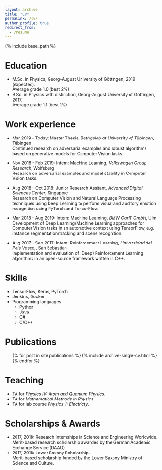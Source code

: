 ```yaml
---
layout: archive
title: "CV"
permalink: /cv/
author_profile: true
redirect_from:
  - /resume
---
```


{% include base_path %}

Education
======
* M.Sc. in Physics, Georg-August University of Göttingen, 2019 (expected). <br>
  Average grade 1.0 (best 2%)
* B.Sc. in Physics with distinction, Georg-August University of Göttingen, 2017. <br>
  Average grade 1.1 (best 1%)




Work experience
======
* <span class="cv-year">Mar 2019 - Today</span>: <span class="cv-highlight">Master Thesis</span>, *Bethgelab at University of Tübingen*, Tübingen <br>
Continued research on adversarial examples and robust algorithms based on generative models for Computer Vision tasks.
  
* <span class="cv-year">Nov 2018 - Feb 2019</span>: <span class="cv-highlight">Intern: Machine Learning</span>, *Volkswagen Group Research*, Wolfsburg <br>
Research on adversarial examples and model stability in Computer Vision tasks.
  
* <span class="cv-year">Aug 2018 - Oct 2018</span>: <span class="cv-highlight">Junior Research Assitant</span>, *Advanced Digital Sciences Center*, Singapore <br>
Research on Computer Vision and Natural Language Processing techniques using Deep Learning to perform visual and auditory emotion recognition using PyTorch and TensorFlow.

* <span class="cv-year">Mar 2018 - Aug 2019</span>: <span class="cv-highlight">Intern: Machine Learning</span>, *BMW CarIT GmbH*, Ulm <br>
Development of Deep Learning/Machine Learning approaches for Computer Vision tasks in an automotive context using TensorFlow, e.g. instance segmentation/tracking and scene recognition.
  
* <span class="cv-year">Aug 2017 - Sep 2017</span>: <span class="cv-highlight">Intern: Reinforcement Learning</span>, *Universidad del Pais Vasco,*, San Sebastian <br>
Implementation and evaluation of (Deep) Reinforcement Learning algorithms in an open-source framework written in C++.

Skills
======
* TensorFlow, Keras, PyTorch
* Jenkins, Docker
* Programming languages
  * Python
  * Java
  * C#
  * C/C++

Publications
======
  <ul>{% for post in site.publications %}
    {% include archive-single-cv.html %}
  {% endfor %}</ul>
  
  
Teaching
======
  * TA for *Physics IV: Atom and Quantum Physics*.
  * TA for *Mathematical Methods in Physics*.
  * TA for lab course *Physics II: Electricty*.
  
Scholarships & Awards
======
* 2017, 2018: Research Internships in Science and Engineering Worldwide. <br>
Merit-based research scholarship awarded by the German Academic Exchange Service (DAAD).
* 2017, 2018: Lower Saxony Scholarship. <br>
Merit-based scholarship funded by the Lower Saxony Ministry of Science and Culture.
